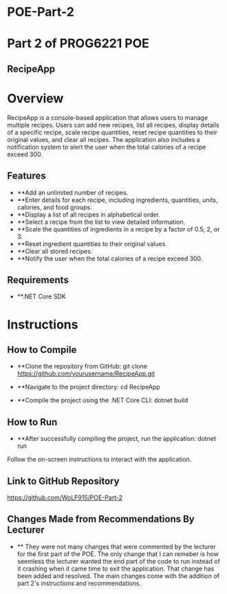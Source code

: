 # POE-Part-2
# Part 2 of PROG6221 POE
## RecipeApp
# Overview
RecipeApp is a console-based application that allows users to manage multiple recipes. Users can add new recipes, list all recipes, display details of a specific recipe, scale recipe quantities, reset recipe quantities to their original values, and clear all recipes. The application also includes a notification system to alert the user when the total calories of a recipe exceed 300.

## Features

- **Add an unlimited number of recipes.
- **Enter details for each recipe, including ingredients, quantities, units, calories, and food groups.
- **Display a list of all recipes in alphabetical order.
- **Select a recipe from the list to view detailed information.
- **Scale the quantities of ingredients in a recipe by a factor of 0.5, 2, or 3.
- **Reset ingredient quantities to their original values.
- **Clear all stored recipes.
- **Notify the user when the total calories of a recipe exceed 300.

## Requirements

- **.NET Core SDK

# Instructions

## How to Compile

- **Clone the repository from GitHub:
git clone https://github.com/yourusername/RecipeApp.git

- **Navigate to the project directory:
cd RecipeApp

- **Compile the project using the .NET Core CLI:
dotnet build

## How to Run

- **After successfully compiling the project, run the application:
dotnet run

Follow the on-screen instructions to interact with the application.

## Link to GitHub Repository
https://github.com/WoLF915/POE-Part-2


## Changes Made from Recommendations By Lecturer

- ** They were not many changes that were commented by the lecturer for the first part of the POE. The only change that I can remeber is how seemless the lecturer wanted the end part of the code to run instead of it crashing when it came time to exit the application. That change has been added and resolved. The main changes come with the addition of part 2's instructions and recommendations.
